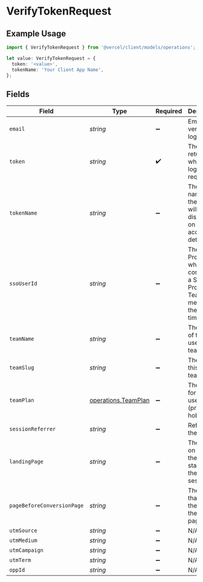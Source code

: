# VerifyTokenRequest

## Example Usage

```typescript
import { VerifyTokenRequest } from '@vercel/client/models/operations';

let value: VerifyTokenRequest = {
  token: '<value>',
  tokenName: 'Your Client App Name',
};
```

## Fields

| Field                      | Type                                                       | Required           | Description                                                                              | Example              |
| -------------------------- | ---------------------------------------------------------- | ------------------ | ---------------------------------------------------------------------------------------- | -------------------- |
| `email`                    | _string_                                                   | :heavy_minus_sign: | Email to verify the login.                                                               |                      |
| `token`                    | _string_                                                   | :heavy_check_mark: | The token returned when the login was requested.                                         |                      |
| `tokenName`                | _string_                                                   | :heavy_minus_sign: | The desired name for the token. It will be displayed on the user account details.        | Your Client App Name |
| `ssoUserId`                | _string_                                                   | :heavy_minus_sign: | The SAML Profile ID, when connecting a SAML Profile to a Team member for the first time. |                      |
| `teamName`                 | _string_                                                   | :heavy_minus_sign: | The name of this user's team.                                                            |                      |
| `teamSlug`                 | _string_                                                   | :heavy_minus_sign: | The slug for this user's team.                                                           |                      |
| `teamPlan`                 | [operations.TeamPlan](../../models/operations/teamplan.md) | :heavy_minus_sign: | The plan for this user's team (pro or hobby).                                            |                      |
| `sessionReferrer`          | _string_                                                   | :heavy_minus_sign: | Referrer to the session.                                                                 |                      |
| `landingPage`              | _string_                                                   | :heavy_minus_sign: | The page on which the user started their session.                                        |                      |
| `pageBeforeConversionPage` | _string_                                                   | :heavy_minus_sign: | The page that sent the user to the signup page.                                          |                      |
| `utmSource`                | _string_                                                   | :heavy_minus_sign: | N/A                                                                                      |                      |
| `utmMedium`                | _string_                                                   | :heavy_minus_sign: | N/A                                                                                      |                      |
| `utmCampaign`              | _string_                                                   | :heavy_minus_sign: | N/A                                                                                      |                      |
| `utmTerm`                  | _string_                                                   | :heavy_minus_sign: | N/A                                                                                      |                      |
| `oppId`                    | _string_                                                   | :heavy_minus_sign: | N/A                                                                                      |                      |
